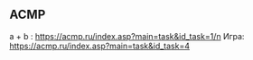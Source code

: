 ## ACMP
a + b : https://acmp.ru/index.asp?main=task&id_task=1/n
Игра: https://acmp.ru/index.asp?main=task&id_task=4
